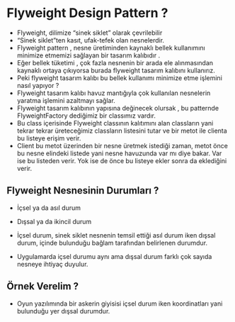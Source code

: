 # Flyweight Design Pattern ? 

* Flyweight, dilimize “sinek siklet” olarak çevrilebilir
* “Sinek siklet”ten kasıt, ufak-tefek olan nesnelerdir.
* Flyweight pattern , nesne üretiminden kaynaklı bellek kullanımını minimize etmemizi sağlayan bir tasarım kalıbıdır .
* Eğer bellek tüketimi , çok fazla nesnenin bir arada ele alınmasından kaynaklı ortaya çıkıyorsa burada flyweight 
tasarım kalıbını kullanırız.
* Peki flyweight tasarım kalıbı bu bellek kullanımı minimize etme işlemini nasıl yapıyor ?
* Flyweight tasarım kalıbı havuz mantığıyla çok kullanılan nesnelerin yaratma işlemini azaltmayı sağlar.
* Flyweight tasarım kalıbının yapısına değinecek olursak , bu patternde FlyweightFactory dediğimiz bir classımız vardır.
* Bu class içerisinde Flyweight classının kalıtımını alan classların yani tekrar tekrar üreteceğimiz
classların listesini tutar ve bir metot ile clienta bu listeye erişim verir. 
* Client bu metot üzerinden bir nesne üretmek istediği zaman, metot önce bu nesne elindeki listede yani nesne 
havuzunda var mı diye bakar. Var ise bu listeden verir. Yok ise de önce bu listeye ekler sonra da eklediğini verir.


## Flyweight Nesnesinin Durumları ?
* İçsel ya da asıl durum
* Dışsal ya da ikincil durum 

* İçsel durum, sinek siklet nesnenin temsil ettiği asıl durum iken dışsal durum,
içinde bulunduğu bağlam tarafından belirlenen durumdur.
* Uygulamarda içsel durumu aynı ama dışsal durum farklı çok sayıda nesneye ihtiyaç duyulur.

## Örnek Verelim ?
* Oyun yazılımında bir askerin giyisisi içsel durum iken koordinatları yani bulunduğu yer dışsal durumdur.
